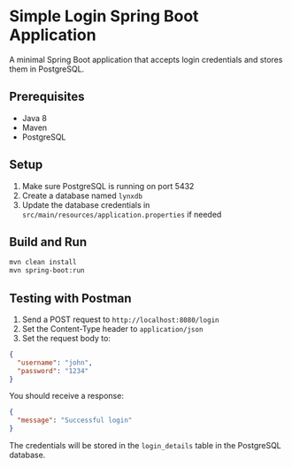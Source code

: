# Simple Login Spring Boot Application

A minimal Spring Boot application that accepts login credentials and stores them in PostgreSQL.

## Prerequisites

- Java 8
- Maven
- PostgreSQL

## Setup

1. Make sure PostgreSQL is running on port 5432
2. Create a database named `lynxdb`
3. Update the database credentials in `src/main/resources/application.properties` if needed

## Build and Run

```bash
mvn clean install
mvn spring-boot:run
```

## Testing with Postman

1. Send a POST request to `http://localhost:8080/login`
2. Set the Content-Type header to `application/json`
3. Set the request body to:

```json
{
  "username": "john",
  "password": "1234"
}
```

You should receive a response:

```json
{
  "message": "Successful login"
}
```

The credentials will be stored in the `login_details` table in the PostgreSQL database.
